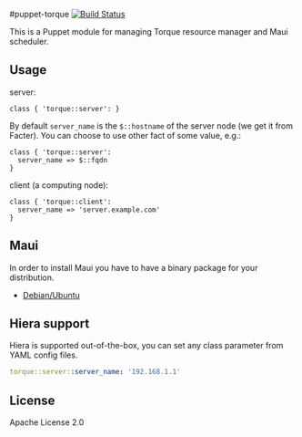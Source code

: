 #puppet-torque
[![Build Status](https://travis-ci.org/deric/puppet-torque.png?branch=master)](https://travis-ci.org/deric/puppet-torque)

This is a Puppet module for managing Torque resource manager and Maui scheduler.

## Usage

server:
```puppet
class { 'torque::server': }
```
By default `server_name` is the `$::hostname` of the server node (we get it from Facter). You can choose to use other fact of some value, e.g.:

```puppet
class { 'torque::server':
  server_name => $::fqdn
}
```

client (a computing node):

```puppet
class { 'torque::client':
  server_name => 'server.example.com'
}
```
## Maui

In order to install Maui you have to have a binary package for your distribution.

 * [Debian/Ubuntu](https://github.com/deric/maui-deb-packaging)


## Hiera support

Hiera is supported out-of-the-box, you can set any class parameter from YAML config files.

```yaml
torque::server::server_name: '192.168.1.1'
```


## License

Apache License 2.0
